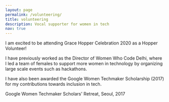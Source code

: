 ```yaml
---
layout: page
permalink: /volunteering/
title: volunteering
description: Vocal supporter for women in tech
nav: true
---
```




I am excited to be attending Grace Hopper Celebration 2020 as a Hopper Volunteer!

I have previously worked as the Director of Women Who Code Delhi, where I led a team of females to support more women in technology by organizing large scale events such as hackathons.

I have also been awarded the Google Women Techmaker Scholarship (2017) for my contributions towards inclusion in tech.

<div class="row">
    <div class="col-sm mt-3 mt-md-0">
        <img class="img-fluid rounded z-depth-1" src="{{ '/assets/img/wtm.jpg' | relative_url }}" alt="" title="wtm retreat image"/>
    </div>
</div>
<div class="caption">
    Google Women Techmaker Scholars' Retreat, Seoul, 2017
</div>